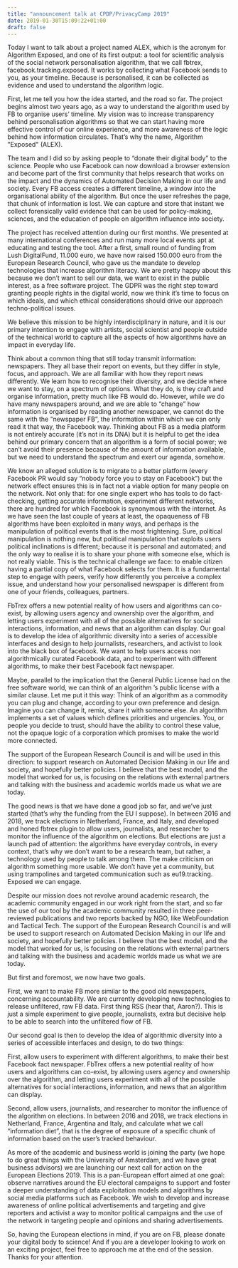 ```yaml
---
title: "announcement talk at CPDP/PrivacyCamp 2019"
date: 2019-01-30T15:09:22+01:00
draft: false
---
```


Today I want to talk about a project named ALEX, which is the acronym for Algorithm Exposed, and one of its first output: a tool for scientific analysis of the social network personalisation algorithm, that we call fbtrex, facebook.tracking.exposed. It works by collecting what Facebook sends to you, as your timeline. Because is personalised, it can be collected as evidence and used to understand the algorithm logic.


First, let me tell you how the idea started, and the road so far. The project begins almost two years ago, as a way to understand the algorithm used by FB to organise users’ timeline. My vision was to increase transparency behind personalisation algorithms so that we can start having more effective control of our online experience, and more awareness of the logic behind how information circulates. That’s why the name, Algorithm "Exposed" (ALEX).

The team and I did so by asking people to “donate their digital body” to the science. People who use Facebook can now download a browser extension and become part of the first community that helps research that works on the impact and the dynamics of Automated Decision Making in our life and society. Every FB access creates a different timeline, a window into the organisational ability of the algorithm. But once the user refreshes the page, that chunk of information is lost. We can capture and store that instant we collect forensically valid evidence that can be used for policy-making, sciences, and the education of people on algorithm influence into society.

The project has received attention during our first months. We presented at many international conferences and run many more local events apt at educating and testing the tool. After a first, small round of funding from Lush DigitalFund, 11.000 euro, we have now raised 150.000 euro from the European Research Council, who gave us the mandate to develop technologies that increase algorithm literacy. We are pretty happy about this because we don’t want to sell our data, we want to exist in the public interest, as a free software project. The GDPR was the right step toward granting people rights in the digital world, now we think it’s time to focus on which ideals, and which ethical considerations should drive our approach techno-political issues.

We believe this mission to be highly interdisciplinary in nature, and it is our primary intention to engage with artists, social scientist and people outside of the technical world to capture all the aspects of how algorithms have an impact in everyday life.

Think about a common thing that still today transmit information: newspapers. They all base their report on events, but they differ in style, focus, and approach. We are all familiar with how they report news differently. We learn how to recognise their diversity, and we decide where we want to stay, on a spectrum of options. What they do, is they craft and organise information, pretty much like FB would do. However, while we do have many newspapers around, and we are able to “change” how information is organised by reading another newspaper, we cannot do the same with the “newspaper FB”, the information within which we can only read it that way, the Facebook way. Thinking about FB as a media platform is not entirely accurate (it’s not in its DNA) but it is helpful to get the idea behind our primary concern that an algorithm is a form of social power; we can’t avoid their presence because of the amount of information available, but we need to understand the spectrum and exert our agenda, somehow. 
 
We know an alleged solution is to migrate to a better platform (every Facebook PR would say “nobody force you to stay on Facebook”) but the network effect ensures this is in fact not a viable option for many people on the network. Not only that: for one single expert who has tools to do fact-checking, getting accurate information, experiment different networks, there are hundred for which Facebook is synonymous with the internet. As we have seen the last couple of years at least, the opaqueness of FB algorithms have been exploited in many ways, and perhaps is the manipulation of political events that is the most frightening. Sure, political manipulation is nothing new, but political manipulation that exploits users political inclinations is different; because it is personal and automated; and the only way to realise it is to share your phone with someone else, which is not really viable. This is the technical challenge we face: to enable citizen having a partial copy of what Facebook selects for them. It is a fundamental step to engage with peers, verify how differently you perceive a complex issue, and understand how your personalised newspaper is different from one of your friends, colleagues, partners.

FbTrex offers a new potential reality of how users and algorithms can co-exist, by allowing users agency and ownership over the algorithm, and letting users experiment with all of the possible alternatives for social interactions, information, and news that an algorithm can display. Our goal is to develop the idea of algorithmic diversity into a series of accessible interfaces and design to help journalists, researchers, and activist to look into the black box of facebook. We want to help users access non algorithmically curated Facebook data, and to experiment with different algorithms, to make their best Facebook fact newspaper. 

Maybe, parallel to the implication that the General Public License had on the free software world, we can think of an algorithm ’s public license with a similar clause. Let me put it this way: Think of an algorithm as a commodity you can plug and change, according to your own preference and design. Imagine you can change it, remix, share it with someone else. An algorithm implements a set of values which defines priorities and urgencies. You, or people you decide to trust, should have the ability to control these value, not the opaque logic of a corporation which promises to make the world more connected. 

The support of the European Research Council is and will be used in this direction: to support research on Automated Decision Making in our life and society, and hopefully better policies. I believe that the best model, and the model that worked for us, is focusing on the relations with external partners and talking with the business and academic worlds made us what we are today.

The good news is that we have done a good job so far, and we’ve just started (that’s why the funding from the EU I suppose). In between 2016 and 2018, we track elections in Netherland, France, and Italy, and developed and honed fbtrex plugin to allow users, journalists, and researcher to monitor the influence of the algorithm on elections. But elections are just a launch pad of attention: the algorithms have everyday controls, in every context, that’s why we don’t want to be a research team, but rather, a technology used by people to talk among them. The make criticism on algorithm something more usable. We don’t have yet a community, but using trampolines and targeted communication such as eu19.tracking. Exposed we can engage.

Despite our mission does not revolve around academic research, the academic community engaged in our work right from the start, and so far the use of our tool by the academic community resulted in three peer-reviewed publications and two reports backed by NGO, like WebFoundation and Tactical Tech. The support of the European Research Council is and will be used to support research on Automated Decision Making in our life and society, and hopefully better policies. I believe that the best model, and the model that worked for us, is focusing on the relations with external partners and talking with the business and academic worlds made us what we are today.

But first and foremost, we now have two goals.

First, we want to make FB more similar to the good old newspapers, concerning accountability. We are currently developing new technologies to release unfiltered, raw FB data. First thing RSS (hear that, Aaron?). This is just a simple experiment to give people, journalists, extra but decisive help to be able to search into the unfiltered flow of FB.

Our second goal is then to develop the idea of algorithmic diversity into a series of accessible interfaces and design, to do two things:

First, allow users to experiment with different algorithms, to make their best Facebook fact newspaper. FbTrex offers a new potential reality of how users and algorithms can co-exist, by allowing users agency and ownership over the algorithm, and letting users experiment with all of the possible alternatives for social interactions, information, and news that an algorithm can display.

Second, allow users, journalists, and researcher to monitor the influence of the algorithm on elections. In between 2016 and 2018, we track elections in Netherland, France, Argentina and Italy, and calculate what we call “information diet”, that is the degree of exposure of a specific chunk of information based on the user’s tracked behaviour.

As more of the academic and business world is joining the party (we hope to do great things with the University of Amsterdam, and we have great business advisors) we are launching our next call for action on the European Elections 2019. This is a pan-European effort aimed at one goal: observe narratives around the EU electoral campaigns to support and foster a deeper understanding of data exploitation models and algorithms by social media platforms such as Facebook. We wish to develop and increase awareness of online political advertisements and targeting and give reporters and activist a way to monitor political campaigns and the use of the network in targeting people and opinions and sharing advertisements.

So, having the European elections in mind, if you are on FB, please donate your digital body to science! And if you are a developer looking to work on an exciting project, feel free to approach me at the end of the session. Thanks for your attention.
